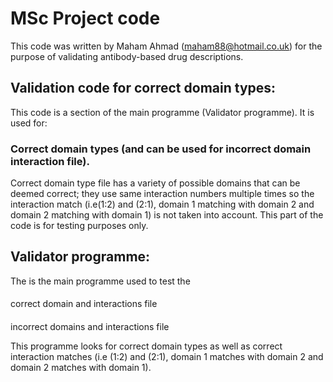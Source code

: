 # MSc Project code                                                                                                                                                    
This code was written by Maham Ahmad (maham88@hotmail.co.uk) for the purpose of validating antibody-based drug
descriptions.

## Validation code for correct domain types:
This code is a section of the main programme (Validator programme). It is used for:

### Correct domain types (and can be used for incorrect domain interaction file).

Correct domain type file has a variety of possible domains that can be deemed correct; they use same interaction 
numbers multiple times so the interaction match (i.e(1:2) and (2:1), domain 1 matching with domain 2 and domain 
2 matching with domain 1) is not taken into account. This part of the code is for testing purposes only.

## Validator programme:
The is the main programme used to test the

####
correct domain and interactions file
####
incorrect domains and interactions file

This programme looks for correct domain types as well as correct interaction matches (i.e (1:2) and (2:1), domain 1
matches with domain 2 and domain 2 matches with domain 1).

